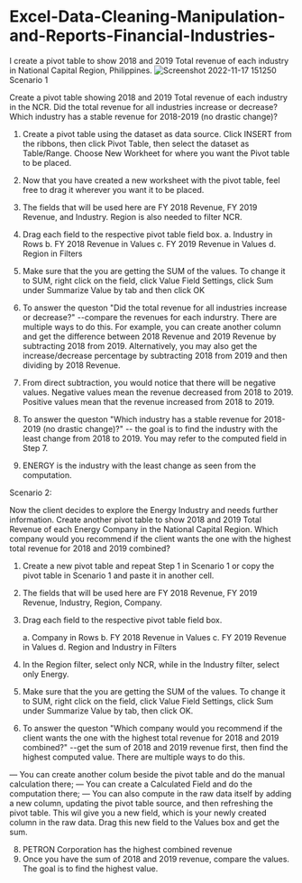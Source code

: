 # Excel-Data-Cleaning-Manipulation-and-Reports-Financial-Industries-
I create a pivot table to show 2018 and 2019 Total revenue of each industry in National Capital Region, Philippines.
![Screenshot 2022-11-17 151250](https://user-images.githubusercontent.com/118483157/202579823-f28f99fd-287b-4829-ac11-c26abd87f26e.png)
Scenario 1

Create a pivot table showing 2018 and 2019 Total revenue of each industry in the NCR. Did the total revenue for all industries increase or decrease? Which industry has a stable revenue for 2018-2019 (no drastic change)?

1. Create a pivot table using the dataset as data source. Click INSERT from the ribbons, then click Pivot Table, then select the dataset as Table/Range. Choose New Workheet for where you want the Pivot table to be placed.

2. Now that you have created a new worksheet with the pivot table, feel free to drag it wherever you want it to be placed.

3. The fields that will be used here are FY 2018 Revenue, FY 2019 Revenue, and Industry. Region is also needed to filter NCR.

4. Drag each field to the respective pivot table field box.
     a. Industry in Rows
     b. FY 2018 Revenue in Values
     c. FY 2019 Revenue in Values
     d. Region in Filters

6. Make sure that the you are getting the SUM of the values. To change it to SUM, right click on the field, click Value Field Settings, click Sum under Summarize Value by tab and then click OK

7. To answer the queston "Did the total revenue for all industries increase or decrease?" --compare the revenues for each indurstry. There are multiple ways to do this. For example, you can create another column and get the difference between 2018 Revenue and 2019 Revenue by subtracting 2018 from 2019.  Alternatively, you may also get the increase/decrease percentage by subtracting 2018 from 2019 and then dividing by 2018 Revenue.

8. From direct subtraction, you would notice that there will be negative values. Negative values mean the revenue decreased from 2018 to 2019. Positive values mean that the revenue increased from 2018 to 2019.

9. To answer the queston "Which industry has a stable revenue for 2018-2019 (no drastic change)?" -- the goal is to find the industry with the least change from 2018 to 2019. You may refer to the computed field in Step 7.

10. ENERGY is the industry with the least change as seen from the computation.

Scenario 2:

Now the client decides to explore the Energy Industry and needs further information. Create another pivot table to show 2018 and 2019 Total Revenue of each Energy Company in the National Capital Region. Which company would you recommend if the client wants the one with the highest total revenue for 2018 and 2019 combined?

1. Create a new pivot table and repeat Step 1 in Scenario 1 or copy the pivot table in Scenario 1 and paste it in another cell.

2. The fields that will be used here are FY 2018 Revenue, FY 2019 Revenue, Industry, Region, Company.

3. Drag each field to the respective pivot table field box.

    a. Company in Rows
    b. FY 2018 Revenue in Values
    c. FY 2019 Revenue in Values
    d. Region and Industry in Filters

4. In the Region filter, select only NCR, while in the Industry filter, select only Energy.

5. Make sure that the you are getting the SUM of the values. To change it to SUM, right click on the field, click Value Field Settings, click Sum under Summarize Value by tab, then click OK.

6. To answer the queston "Which company would you recommend if the client wants the one with the highest total revenue for 2018 and 2019 combined?" --get the sum of 2018 and 2019 revenue first, then find the highest computed value. There are multiple ways to do this. 

— You can create another colum beside the pivot table and do the manual calculation there; 
— You can create a Calculated Field and do the computation there; 
— You can also compute in the raw data itself by adding a new column, updating the pivot table source, and then refreshing the pivot table. This wil give you a new field, which is your newly created column in the raw data. Drag this new field to the Values box and get the sum.

8. PETRON Corporation has the highest combined revenue
7. Once you have the sum of 2018 and 2019 revenue, compare the values. The goal is to find the highest value.

